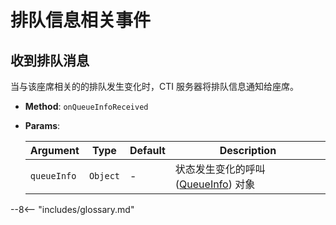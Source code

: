 # 排队信息相关事件

## 收到排队消息

当与该座席相关的的排队发生变化时，CTI 服务器将排队信息通知给座席。

-   **Method**: `onQueueInfoReceived`

-   **Params**:

    | Argument    | Type     | Default | Description                            |
    | ----------- | -------- | ------- | -------------------------------------- |
    | `queueInfo` | `Object` | -       | 状态发生变化的呼叫([QueueInfo][]) 对象 |

[queueinfo]: ../types/queue_info.md

--8<-- "includes/glossary.md"
